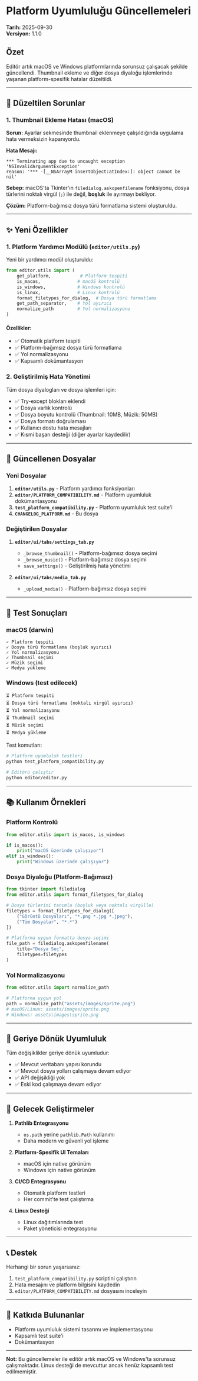 # Platform Uyumluluğu Güncellemeleri

**Tarih:** 2025-09-30  
**Versiyon:** 1.1.0

## Özet

Editör artık macOS ve Windows platformlarında sorunsuz çalışacak şekilde güncellendi. Thumbnail ekleme ve diğer dosya diyaloğu işlemlerinde yaşanan platform-spesifik hatalar düzeltildi.

---

## 🔧 Düzeltilen Sorunlar

### 1. Thumbnail Ekleme Hatası (macOS)
**Sorun:** Ayarlar sekmesinde thumbnail eklenmeye çalışıldığında uygulama hata vermeksizin kapanıyordu.

**Hata Mesajı:**
```
*** Terminating app due to uncaught exception 'NSInvalidArgumentException'
reason: '*** -[__NSArrayM insertObject:atIndex:]: object cannot be nil'
```

**Sebep:** macOS'ta Tkinter'ın `filedialog.askopenfilename` fonksiyonu, dosya türlerini noktalı virgül (`;`) ile değil, **boşluk** ile ayırmayı bekliyor.

**Çözüm:** Platform-bağımsız dosya türü formatlama sistemi oluşturuldu.

---

## ✨ Yeni Özellikler

### 1. Platform Yardımcı Modülü (`editor/utils.py`)

Yeni bir yardımcı modül oluşturuldu:

```python
from editor.utils import (
    get_platform,           # Platform tespiti
    is_macos,              # macOS kontrolü
    is_windows,            # Windows kontrolü
    is_linux,              # Linux kontrolü
    format_filetypes_for_dialog,  # Dosya türü formatlama
    get_path_separator,    # Yol ayırıcı
    normalize_path         # Yol normalizasyonu
)
```

#### Özellikler:
- ✅ Otomatik platform tespiti
- ✅ Platform-bağımsız dosya türü formatlama
- ✅ Yol normalizasyonu
- ✅ Kapsamlı dokümantasyon

### 2. Geliştirilmiş Hata Yönetimi

Tüm dosya diyalogları ve dosya işlemleri için:
- ✅ Try-except blokları eklendi
- ✅ Dosya varlık kontrolü
- ✅ Dosya boyutu kontrolü (Thumbnail: 10MB, Müzik: 50MB)
- ✅ Dosya formatı doğrulaması
- ✅ Kullanıcı dostu hata mesajları
- ✅ Kısmi başarı desteği (diğer ayarlar kaydedilir)

---

## 📝 Güncellenen Dosyalar

### Yeni Dosyalar
1. **`editor/utils.py`** - Platform yardımcı fonksiyonları
2. **`editor/PLATFORM_COMPATIBILITY.md`** - Platform uyumluluk dokümantasyonu
3. **`test_platform_compatibility.py`** - Platform uyumluluk test suite'i
4. **`CHANGELOG_PLATFORM.md`** - Bu dosya

### Değiştirilen Dosyalar
1. **`editor/ui/tabs/settings_tab.py`**
   - `_browse_thumbnail()` - Platform-bağımsız dosya seçimi
   - `_browse_music()` - Platform-bağımsız dosya seçimi
   - `save_settings()` - Geliştirilmiş hata yönetimi

2. **`editor/ui/tabs/media_tab.py`**
   - `_upload_media()` - Platform-bağımsız dosya seçimi

---

## 🧪 Test Sonuçları

### macOS (darwin)
```
✓ Platform tespiti
✓ Dosya türü formatlama (boşluk ayırıcı)
✓ Yol normalizasyonu
✓ Thumbnail seçimi
✓ Müzik seçimi
✓ Medya yükleme
```

### Windows (test edilecek)
```
⏳ Platform tespiti
⏳ Dosya türü formatlama (noktalı virgül ayırıcı)
⏳ Yol normalizasyonu
⏳ Thumbnail seçimi
⏳ Müzik seçimi
⏳ Medya yükleme
```

Test komutları:
```bash
# Platform uyumluluk testleri
python test_platform_compatibility.py

# Editörü çalıştır
python editor/editor.py
```

---

## 📚 Kullanım Örnekleri

### Platform Kontrolü
```python
from editor.utils import is_macos, is_windows

if is_macos():
    print("macOS üzerinde çalışıyor")
elif is_windows():
    print("Windows üzerinde çalışıyor")
```

### Dosya Diyaloğu (Platform-Bağımsız)
```python
from tkinter import filedialog
from editor.utils import format_filetypes_for_dialog

# Dosya türlerini tanımla (boşluk veya noktalı virgülle)
filetypes = format_filetypes_for_dialog([
    ("Görüntü Dosyaları", "*.png *.jpg *.jpeg"),
    ("Tüm Dosyalar", "*.*")
])

# Platforma uygun formatta dosya seçimi
file_path = filedialog.askopenfilename(
    title="Dosya Seç",
    filetypes=filetypes
)
```

### Yol Normalizasyonu
```python
from editor.utils import normalize_path

# Platforma uygun yol
path = normalize_path("assets/images/sprite.png")
# macOS/Linux: assets/images/sprite.png
# Windows: assets\images\sprite.png
```

---

## 🔄 Geriye Dönük Uyumluluk

Tüm değişiklikler geriye dönük uyumludur:
- ✅ Mevcut veritabanı yapısı korundu
- ✅ Mevcut dosya yolları çalışmaya devam ediyor
- ✅ API değişikliği yok
- ✅ Eski kod çalışmaya devam ediyor

---

## 🚀 Gelecek Geliştirmeler

1. **Pathlib Entegrasyonu**
   - `os.path` yerine `pathlib.Path` kullanımı
   - Daha modern ve güvenli yol işleme

2. **Platform-Spesifik UI Temaları**
   - macOS için native görünüm
   - Windows için native görünüm

3. **CI/CD Entegrasyonu**
   - Otomatik platform testleri
   - Her commit'te test çalıştırma

4. **Linux Desteği**
   - Linux dağıtımlarında test
   - Paket yöneticisi entegrasyonu

---

## 📞 Destek

Herhangi bir sorun yaşarsanız:
1. `test_platform_compatibility.py` scriptini çalıştırın
2. Hata mesajını ve platform bilgisini kaydedin
3. `editor/PLATFORM_COMPATIBILITY.md` dosyasını inceleyin

---

## 👥 Katkıda Bulunanlar

- Platform uyumluluk sistemi tasarımı ve implementasyonu
- Kapsamlı test suite'i
- Dokümantasyon

---

**Not:** Bu güncellemeler ile editör artık macOS ve Windows'ta sorunsuz çalışmaktadır. Linux desteği de mevcuttur ancak henüz kapsamlı test edilmemiştir.
